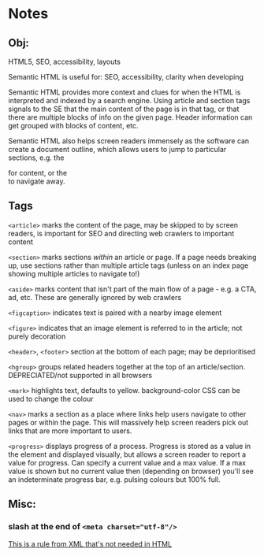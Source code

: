 # Notes

## Obj:

HTML5, SEO, accessibility, layouts

Semantic HTML is useful for: SEO, accessibility, clarity when developing

Semantic HTML provides more context and clues for when the HTML is interpreted and indexed by a search engine. Using article and section tags signals to the SE that the main content of the page is in that tag, or that there are multiple blocks of info on the given page. Header information can get grouped with blocks of content, etc.

Semantic HTML also helps screen readers immensely as the software can create a document outline, which allows users to jump to particular sections, e.g. the <article> for content, or the <nav> to navigate away.

## Tags
`<article>`
 marks the content of the page, may be skipped to by screen readers, is important for SEO and directing web crawlers to important content

`<section>` marks sections _within_ an article or page. If a page needs breaking up, use sections rather than multiple article tags (unless on an index page showing multiple articles to navigate to!)

`<aside>`
  marks content that isn't part of the main flow of a page - e.g. a CTA, ad, etc. These are generally ignored by web crawlers

`<figcaption>`
  indicates text is paired with a nearby image element

`<figure>`
  indicates that an image element is referred to in the article; not purely decoration

`<header>`, `<footer>` section at the bottom of each page; may be deprioritised

`<hgroup>` groups related headers together at the top of an article/section. DEPRECIATED/not supported in all browsers

`<mark>` highlights text, defaults to yellow. background-color CSS can be used to change the colour

`<nav>` marks a section as a place where links help users navigate to other pages or within the page. This will massively help screen readers pick out links that are more important to users.

`<progress>` displays progress of a process. Progress is stored as a value in the element and displayed visually, but allows a screen reader to report a value for progress. Can specify a current value and a max value. If a max value is shown but no current value then (depending on browser) you'll see an indeterminate progress bar, e.g. pulsing colours but 100% full.


## Misc:

### slash at the end of `<meta charset="utf-8"/>`

[This is a rule from XML that's not needed in HTML](https://superuser.com/questions/1048013/why-some-metatags-have-in-the-end-and-some-dont)
